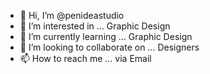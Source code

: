 - 👋 Hi, I’m @penideastudio
- 👀 I’m interested in ... Graphic Design
- 🌱 I’m currently learning ... Graphic Design
- 💞️ I’m looking to collaborate on ... Designers
- 📫 How to reach me ... via Email

<!---
penideastudio/penideastudio is a ✨ special ✨ repository because its `README.md` (this file) appears on your GitHub profile.
You can click the Preview link to take a look at your changes.
--->

